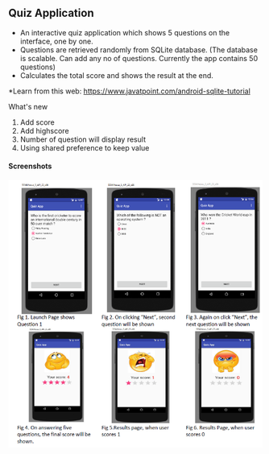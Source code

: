 ##  Quiz Application ## 
* An interactive quiz application which shows 5 questions on the interface, one by one.
* Questions are retrieved randomly from SQLite database. (The database is scalable. Can
  add any no of questions. Currently the app contains 50 questions)
* Calculates the total score and shows the result at the end.

*Learn from this web: https://www.javatpoint.com/android-sqlite-tutorial

What's new

1. Add score
2. Add highscore
3. Number of question will display result
4. Using shared preference to keep value

#### Screenshots ####

![Alt text](quizapp.png?raw=true "Title")
